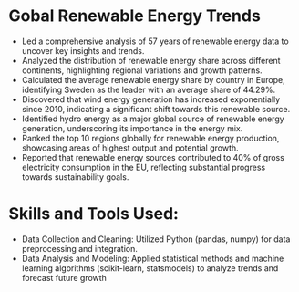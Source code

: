 # Gobal Renewable Energy Trends 

- Led a comprehensive analysis of 57 years of renewable energy data to uncover key insights and trends.
- Analyzed the distribution of renewable energy share across different continents, highlighting regional variations and growth patterns.
- Calculated the average renewable energy share by country in Europe, identifying Sweden as the leader with an average share of 44.29%.
- Discovered that wind energy generation has increased exponentially since 2010, indicating a significant shift towards this renewable source.
- Identified hydro energy as a major global source of renewable energy generation, underscoring its importance in the energy mix.
- Ranked the top 10 regions globally for renewable energy production, showcasing areas of highest output and potential growth.
- Reported that renewable energy sources contributed to 40% of gross electricity consumption in the EU, reflecting substantial progress towards sustainability goals.

# Skills and Tools Used:

- Data Collection and Cleaning: Utilized Python (pandas, numpy) for data preprocessing and integration.
- Data Analysis and Modeling: Applied statistical methods and machine learning algorithms (scikit-learn, statsmodels) to analyze trends and forecast future growth
